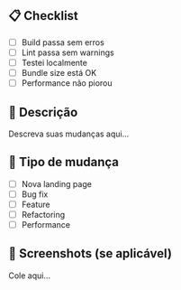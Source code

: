 ## 📋 Checklist

- [ ] Build passa sem erros
- [ ] Lint passa sem warnings
- [ ] Testei localmente
- [ ] Bundle size está OK
- [ ] Performance não piorou

## 📝 Descrição

Descreva suas mudanças aqui...

## 🎯 Tipo de mudança

- [ ] Nova landing page
- [ ] Bug fix
- [ ] Feature
- [ ] Refactoring
- [ ] Performance

## 📸 Screenshots (se aplicável)

Cole aqui...
